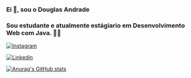 ### Ei 🖖, sou o Douglas Andrade
### Sou estudante e atualmente estágiario em Desenvolvimento Web com Java. 🧑‍🎓
[![Instagram](https://img.shields.io/badge/Instagram-E4405F?style=for-the-badge&logo=instagram&logoColor=white)](https://www.instagram.com/douglas.severa/)

[![Linkedin](https://img.shields.io/badge/LinkedIn-0077B5?style=for-the-badge&logo=linkedin&logoColor=white)](https://www.linkedin.com/in/douglas-andrade-162979193?lipi=urn%3Ali%3Apage%3Ad_flagship3_profile_view_base_contact_details%3Bgc5jTw3AQcy5y5EZsJScoA%3D%3D)

[![Anurag's GitHub stats](https://github-readme-stats.vercel.app/api?username=Douglas-Andrade-Severa)](https://github.com/Douglas-Andrade-Severa/github-readme-stats)
